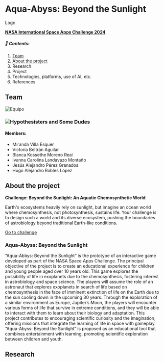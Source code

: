# Aqua-Abyss: Beyond the Sunlight

Logo


[**NASA International Space Apps Challenge 2024**](https://www.spaceappschallenge.org/)



##### 📑 **Contents:**
  1. [Team](#team)
  2. [About the project](#about-the-project)
  3. Research
  4. Project
  5. Technologies, platforms, use of AI, etc. 
  6. References

## Team

![Equipo](hUsers/ivannalandavazo/Documents/GitHub/AquaAbbys/Images/hypothesisters_and_some_dudes.png "Nuestro Equipo")






### ![[Hypothesisters and Some Dudes](https://www.spaceappschallenge.org/nasa-space-apps-2024/find-a-team/hypothesisters-and-some-dudes/)](/Users/ivannalandavazo/Documents/GitHub/AquaAbbys/Images/hypothesisters_and_some_dudes.png)

#### Members:

- Miranda Villa Esquer
- Victoria Beltrán Aguilar
- Blanca Kossethe Moreno Real
- Ivanna Carolina Landavazo Montaño
- Jesús Alejandro Pérez Granados
- Hugo Alejandro Robles López

## About the project 

**Challenge: Beyond the Sunlight: An Aquatic Chemosynthetic World**

Earth's ecosystems heavily rely on sunlight, but imagine an ocean world where chemosynthesis, not photosynthesis, sustains life. Your challenge is to design such a world and its diverse ecosystem, pushing the boundaries of astrobiology beyond traditional Earth-like conditions.

[Go to challenge](https://www.spaceappschallenge.org/nasa-space-apps-2024/challenges/beyond-sunlight-an-aquatic-chemosynthetic-world/)

### Aqua-Abyss: Beyond the Sunlight

“Aqua-Abbys: Beyond the Sunlight” is the prototype of an interactive game developed as part of the NASA Space Apps Challenge. The principal objective of the project is to create an educational experience for children and young people aged over 10 years old. This game explores the possibility of life in exoplanets due to the chemosynthesis, fostering interest in astrobiology and space science.
The players will assume the role of an astronaut that explores exoplanets in search of life based on chemosynthesis in the face of imminent extinction of life on the Earth due to the sun cooling down in the upcoming 30 years. Through the exploration of a similar environment as Europe, Jupiter’s Moon, the players will encounter various forms of life that survive in extreme conditions, and they will be able to interact with them to learn about their biology and adaptation. 
This project contributes to encouraging scientific curiosity and the imagination, offering missions that integrate the learning of life in space with gameplay. “Aqua-Abyss: Beyond the Sunlight” is proposed as an educational tool that combines entertainment with learning, promoting scientific exploration between children and youth. 


## Research












